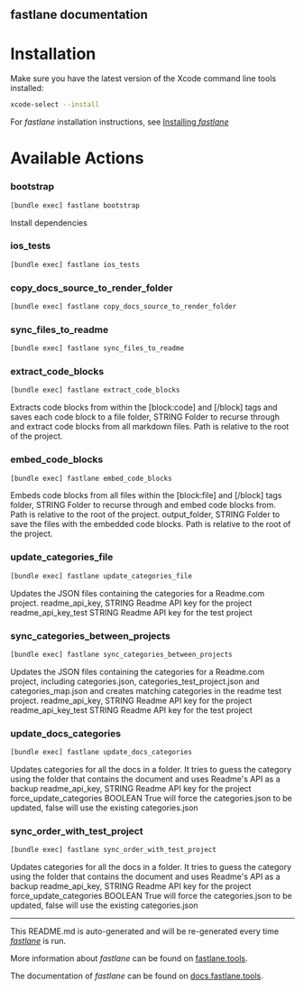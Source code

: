 fastlane documentation
----

# Installation

Make sure you have the latest version of the Xcode command line tools installed:

```sh
xcode-select --install
```

For _fastlane_ installation instructions, see [Installing _fastlane_](https://docs.fastlane.tools/#installing-fastlane)

# Available Actions

### bootstrap

```sh
[bundle exec] fastlane bootstrap
```

Install dependencies

### ios_tests

```sh
[bundle exec] fastlane ios_tests
```



### copy_docs_source_to_render_folder

```sh
[bundle exec] fastlane copy_docs_source_to_render_folder
```



### sync_files_to_readme

```sh
[bundle exec] fastlane sync_files_to_readme
```



### extract_code_blocks

```sh
[bundle exec] fastlane extract_code_blocks
```

Extracts code blocks from within the [block:code] and [/block] tags and saves each code block to a file
folder, STRING Folder to recurse through and extract code blocks from all markdown files. Path is relative to the root of the project.


### embed_code_blocks

```sh
[bundle exec] fastlane embed_code_blocks
```

Embeds code blocks from all files within the [block:file] and [/block] tags
folder, STRING Folder to recurse through and embed code blocks from. Path is relative to the root of the project.
output_folder, STRING Folder to save the files with the embedded code blocks. Path is relative to the root of the project.


### update_categories_file

```sh
[bundle exec] fastlane update_categories_file
```

Updates the JSON files containing the categories for a Readme.com project.
readme_api_key, STRING Readme API key for the project
readme_api_key_test STRING Readme API key for the test project


### sync_categories_between_projects

```sh
[bundle exec] fastlane sync_categories_between_projects
```

Updates the JSON files containing the categories for a Readme.com project, including categories.json,
categories_test_project.json and categories_map.json and creates matching categories in the readme test project.
readme_api_key, STRING Readme API key for the project
readme_api_key_test STRING Readme API key for the test project


### update_docs_categories

```sh
[bundle exec] fastlane update_docs_categories
```

Updates categories for all the docs in a folder. It tries to guess the category using the folder that contains the
document and uses Readme's API as a backup
readme_api_key, STRING Readme API key for the project
force_update_categories BOOLEAN True will force the categories.json to be updated, false will use the existing categories.json


### sync_order_with_test_project

```sh
[bundle exec] fastlane sync_order_with_test_project
```

Updates categories for all the docs in a folder. It tries to guess the category using the folder that contains the
document and uses Readme's API as a backup
readme_api_key, STRING Readme API key for the project
force_update_categories BOOLEAN True will force the categories.json to be updated, false will use the existing categories.json


----

This README.md is auto-generated and will be re-generated every time [_fastlane_](https://fastlane.tools) is run.

More information about _fastlane_ can be found on [fastlane.tools](https://fastlane.tools).

The documentation of _fastlane_ can be found on [docs.fastlane.tools](https://docs.fastlane.tools).
